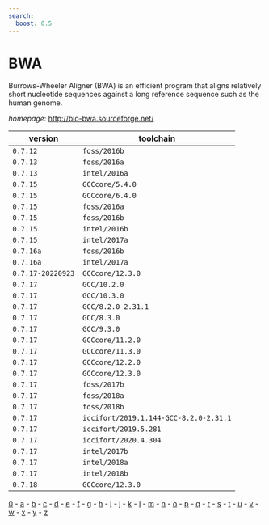 ```yaml
---
search:
  boost: 0.5
---
```

# BWA

Burrows-Wheeler Aligner (BWA) is an efficient program that aligns  relatively short nucleotide sequences against a long reference sequence such as the human genome.

*homepage*: <http://bio-bwa.sourceforge.net/>

version | toolchain
--------|----------
``0.7.12`` | ``foss/2016b``
``0.7.13`` | ``foss/2016a``
``0.7.13`` | ``intel/2016a``
``0.7.15`` | ``GCCcore/5.4.0``
``0.7.15`` | ``GCCcore/6.4.0``
``0.7.15`` | ``foss/2016a``
``0.7.15`` | ``foss/2016b``
``0.7.15`` | ``intel/2016b``
``0.7.15`` | ``intel/2017a``
``0.7.16a`` | ``foss/2016b``
``0.7.16a`` | ``intel/2017a``
``0.7.17-20220923`` | ``GCCcore/12.3.0``
``0.7.17`` | ``GCC/10.2.0``
``0.7.17`` | ``GCC/10.3.0``
``0.7.17`` | ``GCC/8.2.0-2.31.1``
``0.7.17`` | ``GCC/8.3.0``
``0.7.17`` | ``GCC/9.3.0``
``0.7.17`` | ``GCCcore/11.2.0``
``0.7.17`` | ``GCCcore/11.3.0``
``0.7.17`` | ``GCCcore/12.2.0``
``0.7.17`` | ``GCCcore/12.3.0``
``0.7.17`` | ``foss/2017b``
``0.7.17`` | ``foss/2018a``
``0.7.17`` | ``foss/2018b``
``0.7.17`` | ``iccifort/2019.1.144-GCC-8.2.0-2.31.1``
``0.7.17`` | ``iccifort/2019.5.281``
``0.7.17`` | ``iccifort/2020.4.304``
``0.7.17`` | ``intel/2017b``
``0.7.17`` | ``intel/2018a``
``0.7.17`` | ``intel/2018b``
``0.7.18`` | ``GCCcore/12.3.0``

[0](../0/index.md) - [a](../a/index.md) - [b](../b/index.md) - [c](../c/index.md) - [d](../d/index.md) - [e](../e/index.md) - [f](../f/index.md) - [g](../g/index.md) - [h](../h/index.md) - [i](../i/index.md) - [j](../j/index.md) - [k](../k/index.md) - [l](../l/index.md) - [m](../m/index.md) - [n](../n/index.md) - [o](../o/index.md) - [p](../p/index.md) - [q](../q/index.md) - [r](../r/index.md) - [s](../s/index.md) - [t](../t/index.md) - [u](../u/index.md) - [v](../v/index.md) - [w](../w/index.md) - [x](../x/index.md) - [y](../y/index.md) - [z](../z/index.md)

